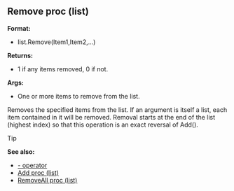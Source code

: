 ## Remove proc (list)

**Format:**
+   list.Remove(Item1,Item2,...)

**Returns:**
+   1 if any items removed, 0 if not.

**Args:**
+   One or more items to remove from the list.

Removes the specified items from the list. If an argument is
itself a list, each item contained in it will be removed. Removal starts
at the end of the list (highest index) so that this operation is an
exact reversal of Add().

> [!TIP] 
> **See also:**
> +   [- operator](/ref/operator/-.md) 
> +   [Add proc (list)](/ref/list/proc/Add.md) 
> +   [RemoveAll proc (list)](/ref/list/proc/RemoveAll.md) 